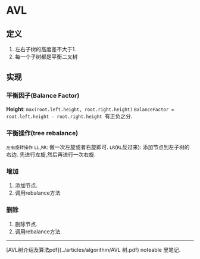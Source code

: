 # AVL 
<!-- :algorithm: -->

## 定义
1. 左右子树的高度差不大于1.
2. 每一个子树都是平衡二叉树

## 实现
### 平衡因子(Balance Factor)
**Height**: `max(root.left.height, root.right.height)`
`BalanceFactor = root.left.height - root.right.height `有正负之分.
### 平衡操作(tree rebalance)
`左右旋转操作`
`LL`,`RR`: 做一次左旋或者右旋即可.
`LR`(`RL`反过来): 添加节点到左子树的右边. 先进行左旋,然后再进行一次右旋.
### 增加
1. 添加节点.
2. 调用rebalance方法
### 删除
1. 删除节点.
2. 调用rebalance方法.



---

[AVL树介绍及算法pdf](../articles/algorithm/AVL 树.pdf)
noteable 里笔记.



